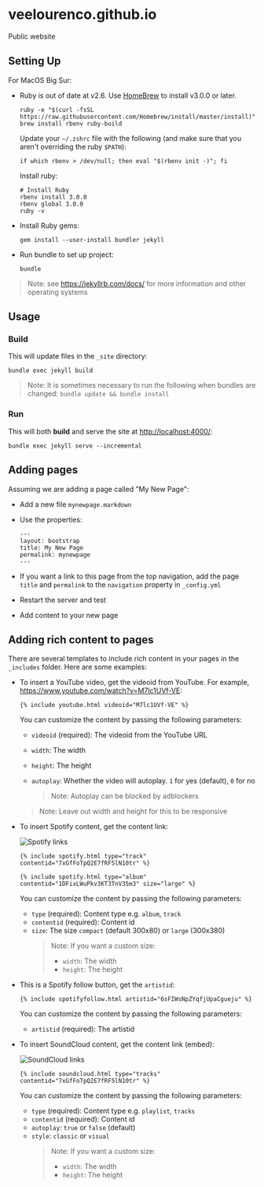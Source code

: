 # veelourenco.github.io
Public website

## Setting Up

For MacOS Big Sur:

*   Ruby is out of date at v2.6. Use [HomeBrew](https://brew.sh/) to install v3.0.0 or later.

    ```
    ruby -e "$(curl -fsSL https://raw.githubusercontent.com/Homebrew/install/master/install)"
    brew install rbenv ruby-build
    ```

    Update your `~/.zshrc` file with the following (and make sure that you aren't overriding the ruby `$PATH`):

    ```
    if which rbenv > /dev/null; then eval "$(rbenv init -)"; fi
    ```

    Install ruby:

    ```
    # Install Ruby
    rbenv install 3.0.0
    rbenv global 3.0.0
    ruby -v
    ```

*   Install Ruby gems:
    
    `gem install --user-install bundler jekyll`

*   Run bundle to set up project:
    
    `bundle`

> Note: see https://jekyllrb.com/docs/ for more information and other operating systems

## Usage

### Build

This will update files in the `_site` directory:

`bundle exec jekyll build`

> Note:
> It is sometimes necessary to run the following when bundles are changed:
> `bundle update && bundle install`

### Run

This will both **build** and serve the site at [http://localhost:4000/](http://localhost:4000/):

`bundle exec jekyll serve --incremental`

## Adding pages

Assuming we are adding a page called "My New Page":

*   Add a new file `mynewpage.markdown`

*   Use the properties:
    ```
    ---
    layout: bootstrap
    title: My New Page
    permalink: mynewpage
    ---
    ```

*   If you want a link to this page from the top navigation, add the page `title` and `permalink` to the `navigation` property in `_config.yml`

*   Restart the server and test

*   Add content to your new page

## Adding rich content to pages

There are several templates to include rich content in your pages in the `_includes` folder. Here are some examples:

*   To insert a YouTube video, get the videoid from YouTube. For example, https://www.youtube.com/watch?v=M7lc1UVf-VE:

    `{% include youtube.html videoid="M7lc1UVf-VE" %}`

    You can customize the content by passing the following parameters:

    *   `videoid` (required): The videoid from the YouTube URL
    *   `width`: The width
    *   `height`: The height
    *   `autoplay`: Whether the video will autoplay. `1` for yes (default), `0` for no

        > Note: Autoplay can be blocked by adblockers

    > Note: Leave out width and height for this to be responsive

*   To insert Spotify content, get the content link:

    ![Spotify links](https://developer.spotify.com/assets/select-track-link.png)

    `{% include spotify.html type="track" contentid="7xGfFoTpQ2E7fRF5lN10tr" %}`

    `{% include spotify.html type="album" contentid="1DFixLWuPkv3KT3TnV35m3" size="large" %}`

    You can customize the content by passing the following parameters:

    *   `type` (required): Content type e.g. `album`, `track`
    *   `contentid` (required): Content id
    *   `size`: The size `compact` (default 300x80) or `large` (300x380)
        > Note: If you want a custom size:
        > * `width`: The width
        > * `height`: The height

*   This is a Spotify follow button, get the `artistid`:

    `{% include spotifyfollow.html artistid="6sFIWsNpZYqfjUpaCgueju" %}`

    You can customize the content by passing the following parameters:

    * `artistid` (required): The artistid

*   To insert SoundCloud content, get the content link (embed):

    ![SoundCloud links]()

    `{% include soundcloud.html type="tracks" contentid="7xGfFoTpQ2E7fRF5lN10tr" %}`

    You can customize the content by passing the following parameters:

    *   `type` (required): Content type e.g. `playlist`, `tracks`
    *   `contentid` (required): Content id
    *   `autoplay`: `true` or `false` (default)
    *   `style`: `classic` or `visual`
        > Note: If you want a custom size:
        > * `width`: The width 
        > * `height`: The height